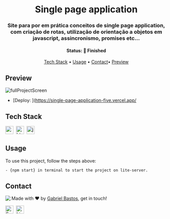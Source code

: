 <h1 align="center">
	Single page application
</h1>

<h3 align="center">
	Site para por em prática conceitos de single page application, com criação de rotas, utilização de orientação a objetos em javascript, assincronismo, promises etc...
</h3>

<h4 align="center">
	Status: 🚀 Finished
</h4>

<p align="center">
	<a href="#tech-stack">Tech Stack</a> •
	<a href="#usage">Usage</a> • 
	<a href="#contact">Contact</a>•
  <a href="#preview">Preview</a> 
</p>

## Preview
![fullProjectScreen](https://user-images.githubusercontent.com/61155055/204929148-5838eecd-dff0-4951-9357-e478bd76ecb7.png)

- [Deploy: ](https://single-page-application-five.vercel.app/

## Tech Stack
<img src="https://img.shields.io/badge/Css3-05122A?style=flat&logo=css3" alt="css3 Badge" height="25">&nbsp;
<img src="https://img.shields.io/badge/Html5-05122A?style=flat&logo=html5" alt="html5 Badge" height="25">&nbsp;
<img src="https://img.shields.io/badge/Javascript-05122A?style=flat&logo=javascript" alt="javascript Badge" height="25">&nbsp;

## Usage
To use this project, follow the steps above:
```bash
- {npm start} in terminal to start the project on lite-server.
```

## Contact
<img align="left" src="https://avatars.githubusercontent.com/4snoow?size=100">

Made with ❤️ by [Gabriel Bastos](https://github.com/4snoow), get in touch!

<a href="mailto:gabribsdevfront@gmail.com" target="_blank"><img src="https://img.shields.io/badge/Email-D14836?style=flat&logo=gmail&logoColor=white" alt="Email Badge" height="25"></a>&nbsp;
<a href="https://www.linkedin.com/in/gabriel-bastos-3484a6222" target="_blank"><img src="https://img.shields.io/badge/Linkedin-0077B5?style=flat&logo=linkedin&logoColor=white" alt="LinkedIn Badge" height="25"></a>&nbsp;

<br clear="left"/>

